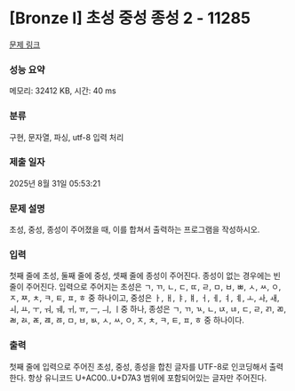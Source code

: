 # [Bronze I] 초성 중성 종성 2 - 11285 

[문제 링크](https://www.acmicpc.net/problem/11285) 

### 성능 요약

메모리: 32412 KB, 시간: 40 ms

### 분류

구현, 문자열, 파싱, utf-8 입력 처리

### 제출 일자

2025년 8월 31일 05:53:21

### 문제 설명

<p>초성, 중성, 종성이 주어졌을 때, 이를 합쳐서 출력하는 프로그램을 작성하시오.</p>

### 입력 

 <p>첫째 줄에 초성, 둘째 줄에 중성, 셋째 줄에 종성이 주어진다. 종성이 없는 경우에는 빈 줄이 주어진다. 입력으로 주어지는 초성은 ㄱ, ㄲ, ㄴ, ㄷ, ㄸ, ㄹ, ㅁ, ㅂ, ㅃ, ㅅ, ㅆ, ㅇ, ㅈ, ㅉ, ㅊ, ㅋ, ㅌ, ㅍ, ㅎ 중 하나이고, 중성은 ㅏ, ㅐ, ㅑ, ㅒ, ㅓ, ㅔ, ㅕ, ㅖ, ㅗ, ㅘ, ㅙ, ㅚ, ㅛ, ㅜ, ㅝ, ㅞ, ㅟ, ㅠ, ㅡ, ㅢ, ㅣ중 하나, 종성은 ㄱ, ㄲ, ㄳ, ㄴ, ㄵ, ㄶ, ㄷ, ㄹ, ㄺ, ㄻ, ㄼ, ㄽ, ㄾ, ㄿ, ㅀ, ㅁ, ㅂ, ㅄ, ㅅ, ㅆ, ㅇ, ㅈ, ㅊ, ㅋ, ㅌ, ㅍ, ㅎ 중 하나이다.</p>

### 출력 

 <p>첫째 줄에 입력으로 주어진 초성, 중성, 종성을 합친 글자를 UTF-8로 인코딩해서 출력한다. 항상 유니코드 U+AC00..U+D7A3 범위에 포함되어있는 글자만 주어진다.</p>

